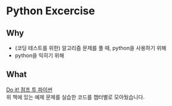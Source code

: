 # Python Excercise

## Why

- (코딩 테스트를 위한) 알고리즘 문제를 풀 때, python을 사용하기 위해
- python을 익히기 위해

## What

[Do it! 점프 투 파이썬](http://www.kyobobook.co.kr/product/detailViewKor.laf?ejkGb=KOR&mallGb=KOR&barcode=9791163030911&orderClick=LAG&Kc=)<br>
위 책에 있는 예제 문제를 실습한 코드를 챕터별로 모아뒀습니다.
